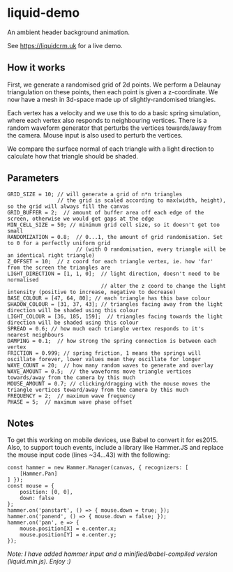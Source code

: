 # liquid-demo
An ambient header background animation.

See https://liquidcrm.uk for a live demo.

## How it works

First, we generate a randomised grid of 2d points. We perform a Delaunay triangulation on these points, then each point is given a z-coordinate. We now have a mesh in 3d-space made up of slightly-randomised triangles.

Each vertex has a velocity and we use this to do a basic spring simulation, where each vertex also responds to neighbouring vertices. There is a random waveform generator that perturbs the vertices towards/away from the camera. Mouse input is also used to perturb the vertices.

We compare the surface normal of each triangle with a light direction to calculate how that triangle should be shaded.

## Parameters

```
GRID_SIZE = 10; // will generate a grid of n*n triangles
                // the grid is scaled according to max(width, height), so the grid will always fill the canvas
GRID_BUFFER = 2;  // amount of buffer area off each edge of the screen, otherwise we would get gaps at the edge
MIN_CELL_SIZE = 50; // minimum grid cell size, so it doesn't get too small
RANDOMIZATION = 0.8;  // 0...1, the amount of grid randomisation. Set to 0 for a perfectly uniform grid
                      // (with 0 randomisation, every triangle will be an identical right triangle)
Z_OFFSET = 10;  // z coord for each triangle vertex, ie. how 'far' from the screen the triangles are
LIGHT_DIRECTION = [1, 1, 0];  // light direction, doesn't need to be normalised
                              // alter the z coord to change the light intensity (positive to increase, negative to decrease)
BASE_COLOUR = [47, 64, 80]; // each triangle has this base colour
SHADOW_COLOUR = [31, 37, 43]; // triangles facing away from the light direction will be shaded using this colour
LIGHT_COLOUR = [36, 185, 159];  // triangles facing towards the light direction will be shaded using this colour
SPREAD = 0.6; // how much each triangle vertex responds to it's nearest neighbours
DAMPING = 0.1;  // how strong the spring connection is between each vertex
FRICTION = 0.999; // spring friction, 1 means the springs will oscillate forever, lower values mean they oscillate for longer
WAVE_COUNT = 20;  // how many random waves to generate and overlay
WAVE_AMOUNT = 0.5;  // the waveforms move triangle vertices towards/away from the camera by this much
MOUSE_AMOUNT = 0.7; // clicking/dragging with the mouse moves the triangle vertices toward/away from the camera by this much
FREQUENCY = 2;  // maximum wave frequency
PHASE = 5;  // maximum wave phase offset
```

## Notes

To get this working on mobile devices, use Babel to convert it for es2015. Also, to support touch events, include a library like Hammer.JS and replace the mouse input code (lines ~34...43) with the following:

```
const hammer = new Hammer.Manager(canvas, { recognizers: [
    [Hammer.Pan]
] });
const mouse = {
    position: [0, 0],
    down: false
};
hammer.on('panstart', () => { mouse.down = true; });
hammer.on('panend', () => { mouse.down = false; });
hammer.on('pan', e => {
    mouse.position[X] = e.center.x;
    mouse.position[Y] = e.center.y;
});
```

_Note: I have added hammer input and a minified/babel-compiled version (liquid.min.js). Enjoy :)_
